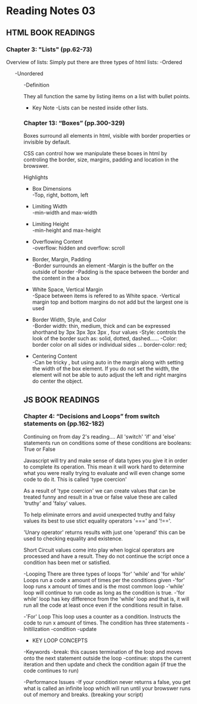 # Reading Notes 03

## HTML BOOK READINGS

### Chapter 3: "Lists" (pp.62-73)
Overview of lists:
Simply put there are three types of html lists:
  -Ordered <ol>
  -Unordered <ul>
  -Definition <dl>

They all function the same by listing items on a list with bullet points. 

* Key Note
  -Lists can be nested inside other lists.

### Chapter 13: “Boxes” (pp.300-329)

Boxes surround all elements in html, visible with border properties or invisible by default.

CSS can control how we manipulate these boxes in html by controling the border, size, margins, padding and location in the browswer.

Highlights 

* Box Dimensions  
  -Top, right, bottom, left

* Limiting Width  
  -min-width and max-width

* Limiting Height  
  -min-height and max-height

* Overflowing Content  
  -overflow: hidden and overflow: scroll

* Border, Margin, Padding  
  -Border surrounds an element
  -Margin is the buffer on the outside of border
  -Padding is the space between the border and the content in the a box

* White Space, Vertical Margin  
  -Space between items is refered to as White space.
  -Vertical margin top and bottom margins do not add but the largest one is used

* Border Width, Style, and Color  
  -Border width: thin, medium, thick and can be expressed shorthand by 3px 3px 3px 3px , four values
  -Style: controls the look of the border such as: solid, dotted, dashed......
  -Color: border color on all sides or individual sides ... border-color: red;

* Centering Content  
  -Can be tricky , but using auto in the margin along with setting the width of the box element. If you do not set the width, the element will not be able to auto adjust the left and right margins do center the object.

## JS BOOK READINGS 

### Chapter 4: “Decisions and Loops” from switch statements on (pp.162-182)
Continuing on from day 2's reading.... 
All 'switch' 'if' and 'else' statements run on conditions some of these conditions are booleans: True or False

Javascript will try and make sense of data types you give it in order to complete its operation. This mean it will work hard to determine what you were really trying to evaluate and will even change some code to do it. This is called 'type coercion'

As a result of 'type coercion' we can create values that can be treated funny and result in a true or false value these are called 'truthy' and 'falsy' values. 

To help eliminate errors and avoid unexpected truthy and falsy values its best to use stict equality operators '===' and '!=='.

'Unary operator' returns results with just one 'operand' this can be used to checking equality and existence.

Short Circuit values come into play when logical operators are processed and have a result. They do not continue the script once a condition has been met or satisfied.

-Looping
There are three types of loops 'for' 'while' and 'for while' Loops run a code x amount of times per the conditions given
  -'for' loop runs x amount of times and is the most common loop
  -'while' loop will continue to run code as long as the condition is true.
  -'for while' loop has key difference from the 'while' loop and that is, it will run all the code at least once even if the conditions result in false.

-'For' Loop
This loop uses a counter as a condition. Instructs the code to run x amount of times. The condition has three statements
  -Initilization
  -condition
  -update

* KEY LOOP CONCEPTS

-Keywords
  -break: this causes termination of the loop and moves onto the next statement outside the loop
  -continue: stops the current iteration and then update and check the condition again (if true the code continues to run)

-Performance Issues
  -If your condition never returns a false, you get what is called an infinite loop which will run until your browswer runs out of memory and breaks. (breaking your script)